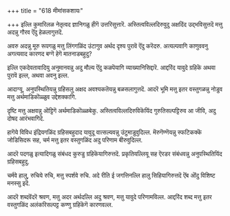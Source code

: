+++
title = "618 मीमांसकशायः"

+++
इल्लि कुमारिलळ नेतृत्वद ज्ञानिगळु हीगॆ उत्तरिसुत्तारॆ. अस्तित्वविल्लदिरुवुदु अक्षदिंद उद्भविसुत्तदॆ मत्तु अदन्नु गौरव ऎंदु हेळलागुत्तदॆ.

अवरु अदन्नु मूरु रूपगळु मत्तु लिंगगळिंद उंटागुव अर्थद दृश्य पुरावॆ ऎंदु करॆदरु. अत्यल्पवागि काणुववनु अगत्यवाद कारणद बग्गॆ हेगॆ मातनाडबहुदु?

इल्लि एकदेवतावादियु अनुमानवन्नु अदु मौल्य ऎंदु कळपॆयागि व्याख्यानिसिद्दारॆ. आद्दरिंद यावुदे ग्रहिकॆ अथवा पुरावॆ इल्ल, अथवा अवनु इल्ल.

आदाग्यू, अनुपस्थितियन्नु ग्रहिसलु अक्षद अवश्यकतॆयन्नु बळसलागुत्तदॆ. आदरॆ भूमि मत्तु इतर वस्तुगळन्नु नोडुव मत्तु अर्थमाडिकॊळ्ळुव उद्देशक्कागि.

दृष्टि मत्तु अक्षवन्नु ऒट्टिगॆ अर्थमाडिकॊळ्ळबेकु. अस्तित्वविल्लदिरुविकॆयिंद गुरुतिसल्पट्टिरुव आ जीवि, अदु दोषद आरंभवागिदॆ.

हागॆये विविध इंद्रियगळिंद ग्रहिसबहुदाद यावुदू वात्सल्यवन्नु उंटुमाडुवुदिल्ल. मॆरुगॆण्णॆयन्नु स्फटिकक्कॆ जोडिसिदरू सह, चर्म मत्तु इतर वस्तुगळिंद अदु परिणाम बीरुवुदिल्ल.

आदरॆ पदगळु इत्यादिगळु संबंधद कुरुडु ग्रहिकॆयागिरुत्तदॆ. प्रकृतियल्लियू सह ऎरडर संबंधवन्नु अनुपस्थितियिंद ग्रहिसबहुदु.

चर्मवे हालु, रुचिये रुचि, मत्तु स्पर्शवे रुचि. अदे रीति ई जगत्तिनल्लि हालु सिहियागिरुत्तदॆ ऎंब ऒंदु विशिष्ट मनस्सु इदॆ.

आदरॆ शब्दवॆंदरॆ श्रवण, मत्तु अदर अर्थदल्लि अदु श्रवण, मत्तु यावुदे परिणामविल्ल. आद्दरिंद शब्द मत्तु इतर वस्तुगळिंद अलंकरिसल्पट्ट कण्णु ग्रहिकॆगॆ कारणवल्ल.

